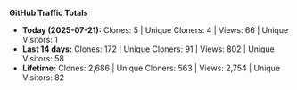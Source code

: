 
**GitHub Traffic Totals**

- **Today (2025-07-21):** Clones: 5 | Unique Cloners: 4 | Views: 66 | Unique Visitors: 1
- **Last 14 days:** Clones: 172 | Unique Cloners: 91 | Views: 802 | Unique Visitors: 58
- **Lifetime:** Clones: 2,686 | Unique Cloners: 563 | Views: 2,754 | Unique Visitors: 82
